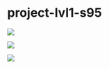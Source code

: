 # project-lvl1-s95

<a href="https://codeclimate.com/github/agar88/project-lvl1-s95"><img src="https://codeclimate.com/github/agar88/project-lvl1-s95/badges/gpa.svg" /></a>

<a href="https://codeclimate.com/github/agar88/project-lvl1-s95/coverage"><img src="https://codeclimate.com/github/agar88/project-lvl1-s95/badges/coverage.svg" /></a>

<a href="https://codeclimate.com/github/agar88/project-lvl1-s95"><img src="https://codeclimate.com/github/agar88/project-lvl1-s95/badges/issue_count.svg" /></a>
